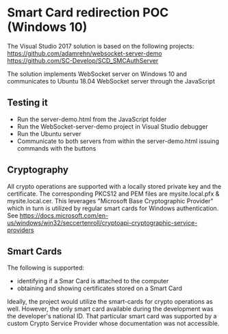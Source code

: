 # Smart Card redirection POC (Windows 10)

The Visual Studio 2017 solution is based on the following projects:
https://github.com/adamrehn/websocket-server-demo
https://github.com/SC-Develop/SCD_SMCAuthServer

The solution implements WebSocket server on Windows 10 and communicates to Ubuntu 18.04 WebSocket server through the JavaScript

## Testing it

 - Run the server-demo.html from the JavaScript folder
 - Run the WebSocket-server-demo project in Visual Studio debugger
 - Run the Ubuntu server
 - Communicate to both servers from within the server-demo.html issuing commands with the buttons

## Cryptography

All crypto operations are supported with a locally stored private key and the certificate. The corresponding PKCS12 and PEM files are mysite.local.pfx & mysite.local.cer. This leverages "Microsoft Base Cryptographic Provider" which in turn is utilized by regular smart cards for Windows authentication.
See https://docs.microsoft.com/en-us/windows/win32/seccertenroll/cryptoapi-cryptographic-service-providers

## Smart Cards

The following is supported:
- identifying if a Smar Card is attached to the computer
- obtaining and showing certificates stored on a Smart Card

Ideally, the project would utilize the smart-cards for crypto operations as well. However, the only smart card available during the development was the developer's national ID. That particular smart card was supported by a custom Crypto Service Provider whose documentation was not accessible.
